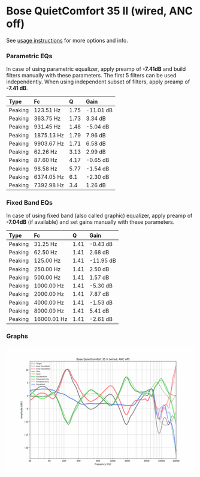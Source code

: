 # Bose QuietComfort 35 II (wired, ANC off)
See [usage instructions](https://github.com/jaakkopasanen/AutoEq#usage) for more options and info.

### Parametric EQs
In case of using parametric equalizer, apply preamp of **-7.41dB** and build filters manually
with these parameters. The first 5 filters can be used independently.
When using independent subset of filters, apply preamp of **-7.41 dB**.

| Type    | Fc         |    Q | Gain      |
|:--------|:-----------|:-----|:----------|
| Peaking | 123.51 Hz  | 1.75 | -11.01 dB |
| Peaking | 363.75 Hz  | 1.73 | 3.34 dB   |
| Peaking | 931.45 Hz  | 1.48 | -5.04 dB  |
| Peaking | 1875.13 Hz | 1.79 | 7.96 dB   |
| Peaking | 9903.67 Hz | 1.71 | 6.58 dB   |
| Peaking | 62.26 Hz   | 3.13 | 2.99 dB   |
| Peaking | 87.60 Hz   | 4.17 | -0.65 dB  |
| Peaking | 98.58 Hz   | 5.77 | -1.54 dB  |
| Peaking | 6374.05 Hz | 6.1  | -2.30 dB  |
| Peaking | 7392.98 Hz | 3.4  | 1.26 dB   |

### Fixed Band EQs
In case of using fixed band (also called graphic) equalizer, apply preamp of **-7.04dB**
(if available) and set gains manually with these parameters.

| Type    | Fc          |    Q | Gain      |
|:--------|:------------|:-----|:----------|
| Peaking | 31.25 Hz    | 1.41 | -0.43 dB  |
| Peaking | 62.50 Hz    | 1.41 | 2.68 dB   |
| Peaking | 125.00 Hz   | 1.41 | -11.95 dB |
| Peaking | 250.00 Hz   | 1.41 | 2.50 dB   |
| Peaking | 500.00 Hz   | 1.41 | 1.57 dB   |
| Peaking | 1000.00 Hz  | 1.41 | -5.30 dB  |
| Peaking | 2000.00 Hz  | 1.41 | 7.87 dB   |
| Peaking | 4000.00 Hz  | 1.41 | -1.53 dB  |
| Peaking | 8000.00 Hz  | 1.41 | 5.41 dB   |
| Peaking | 16000.01 Hz | 1.41 | -2.61 dB  |

### Graphs
![](./Bose%20QuietComfort%2035%20II%20(wired,%20ANC%20off).png)